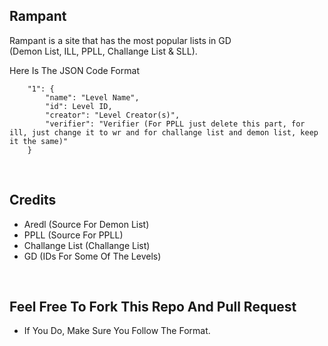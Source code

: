 ## Rampant

Rampant is a site that has the most popular lists in GD <br> (Demon List, ILL, PPLL, Challange List & SLL).

Here Is The JSON Code Format
```
    "1": {
        "name": "Level Name",
        "id": Level ID,
        "creator": "Level Creator(s)",
        "verifier": "Verifier (For PPLL just delete this part, for ill, just change it to wr and for challange list and demon list, keep it the same)"
    }
```


<br>

## Credits
- Aredl (Source For Demon List)
- PPLL (Source For PPLL)
- Challange List (Challange List)
- GD (IDs For Some Of The Levels)
<br>

## Feel Free To Fork This Repo And Pull Request

- If You Do, Make Sure You Follow The Format.